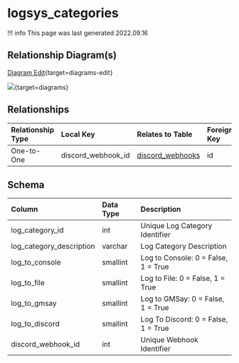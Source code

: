# logsys_categories

!!! info
	This page was last generated 2022.09.16

## Relationship Diagram(s)

[Diagram Edit](https://mermaid.live/edit#eyJjb2RlIjoiZXJEaWFncmFtXG4gICAgbG9nc3lzX2NhdGVnb3JpZXMge1xuICAgICAgICBpbnQgZGlzY29yZF93ZWJob29rX2lkXG4gICAgfVxuICAgIGRpc2NvcmRfd2ViaG9va3Mge1xuICAgICAgICBpbnQgaWRcbiAgICB9XG4gICAgbG9nc3lzX2NhdGVnb3JpZXMgfHwtLW97IGRpc2NvcmRfd2ViaG9va3MgOiBPbmUtdG8tT25lXG5cbiIsIm1lcm1haWQiOnsidGhlbWUiOiJkZWZhdWx0In0sInVwZGF0ZUVkaXRvciI6dHJ1ZSwiYXV0b1N5bmMiOnRydWUsInVwZGF0ZURpYWdyYW0iOnRydWV9){target=diagrams-edit}

[![](https://mermaid.ink/img/eyJjb2RlIjoiZXJEaWFncmFtXG4gICAgbG9nc3lzX2NhdGVnb3JpZXMge1xuICAgICAgICBpbnQgZGlzY29yZF93ZWJob29rX2lkXG4gICAgfVxuICAgIGRpc2NvcmRfd2ViaG9va3Mge1xuICAgICAgICBpbnQgaWRcbiAgICB9XG4gICAgbG9nc3lzX2NhdGVnb3JpZXMgfHwtLW97IGRpc2NvcmRfd2ViaG9va3MgOiBPbmUtdG8tT25lXG5cbiIsIm1lcm1haWQiOnsidGhlbWUiOiJkZWZhdWx0In0sInVwZGF0ZUVkaXRvciI6dHJ1ZSwiYXV0b1N5bmMiOnRydWUsInVwZGF0ZURpYWdyYW0iOnRydWV9)](https://mermaid.ink/img/eyJjb2RlIjoiZXJEaWFncmFtXG4gICAgbG9nc3lzX2NhdGVnb3JpZXMge1xuICAgICAgICBpbnQgZGlzY29yZF93ZWJob29rX2lkXG4gICAgfVxuICAgIGRpc2NvcmRfd2ViaG9va3Mge1xuICAgICAgICBpbnQgaWRcbiAgICB9XG4gICAgbG9nc3lzX2NhdGVnb3JpZXMgfHwtLW97IGRpc2NvcmRfd2ViaG9va3MgOiBPbmUtdG8tT25lXG5cbiIsIm1lcm1haWQiOnsidGhlbWUiOiJkZWZhdWx0In0sInVwZGF0ZUVkaXRvciI6dHJ1ZSwiYXV0b1N5bmMiOnRydWUsInVwZGF0ZURpYWdyYW0iOnRydWV9){target=diagrams}


## Relationships

| Relationship Type | Local Key | Relates to Table | Foreign Key |
| :--- | :--- | :--- | :--- |
| One-to-One | discord_webhook_id | [discord_webhooks](../../schema/admin/discord_webhooks.md) | id |


## Schema

| Column | Data Type | Description |
| :--- | :--- | :--- |
| log_category_id | int | Unique Log Category Identifier |
| log_category_description | varchar | Log Category Description |
| log_to_console | smallint | Log to Console: 0 = False, 1 = True |
| log_to_file | smallint | Log to File: 0 = False, 1 = True |
| log_to_gmsay | smallint | Log to GMSay: 0 = False, 1 = True |
| log_to_discord | smallint | Log To Discord: 0 = False, 1 = True |
| discord_webhook_id | int | Unique Webhook Identifier |

